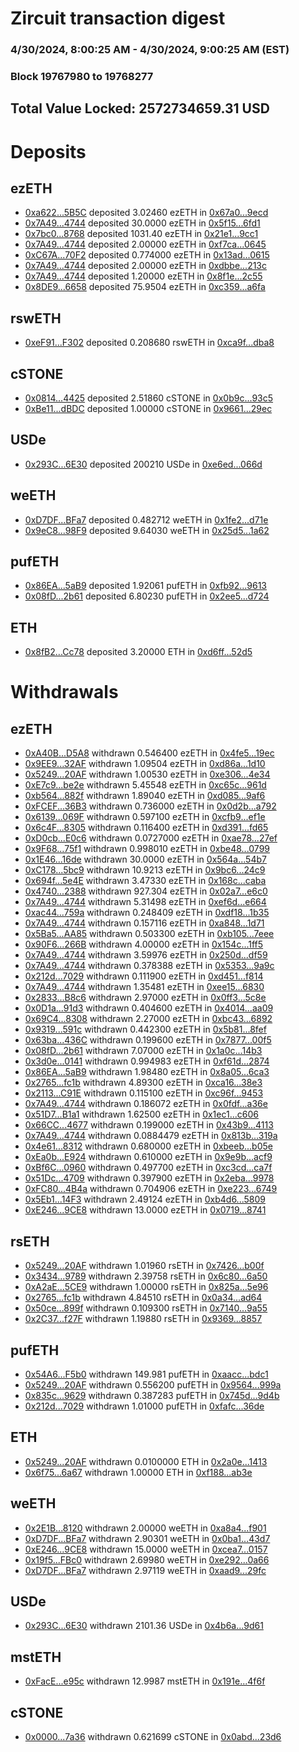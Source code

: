 # Zircuit transaction digest
### 4/30/2024, 8:00:25 AM - 4/30/2024, 9:00:25 AM (EST)
### Block 19767980 to 19768277

## Total Value Locked: 2572734659.31 USD

# Deposits
## ezETH
- [0xa622...5B5C](https://etherscan.io/address/0xa6223f184A9a2097B3bB9b72787b36Cfa31D5B5C) deposited 3.02460 ezETH in [0x67a0...9ecd](https://etherscan.io/tx/0xa6223f184A9a2097B3bB9b72787b36Cfa31D5B5C)
- [0x7A49...4744](https://etherscan.io/address/0x7A493Be5c2ce014cD049Bf178a1ac0Db1B434744) deposited 30.0000 ezETH in [0x5f15...6fd1](https://etherscan.io/tx/0x7A493Be5c2ce014cD049Bf178a1ac0Db1B434744)
- [0x7bc0...8768](https://etherscan.io/address/0x7bc0146115c29168C9cA25086e42C2B50C3C8768) deposited 1031.40 ezETH in [0x21e1...9cc1](https://etherscan.io/tx/0x7bc0146115c29168C9cA25086e42C2B50C3C8768)
- [0x7A49...4744](https://etherscan.io/address/0x7A493Be5c2ce014cD049Bf178a1ac0Db1B434744) deposited 2.00000 ezETH in [0xf7ca...0645](https://etherscan.io/tx/0x7A493Be5c2ce014cD049Bf178a1ac0Db1B434744)
- [0xC67A...70F2](https://etherscan.io/address/0xC67Ad4730CBc4Cf8a99c590ddb5d1351c9AB70F2) deposited 0.774000 ezETH in [0x13ad...0615](https://etherscan.io/tx/0xC67Ad4730CBc4Cf8a99c590ddb5d1351c9AB70F2)
- [0x7A49...4744](https://etherscan.io/address/0x7A493Be5c2ce014cD049Bf178a1ac0Db1B434744) deposited 2.00000 ezETH in [0xdbbe...213c](https://etherscan.io/tx/0x7A493Be5c2ce014cD049Bf178a1ac0Db1B434744)
- [0x7A49...4744](https://etherscan.io/address/0x7A493Be5c2ce014cD049Bf178a1ac0Db1B434744) deposited 1.20000 ezETH in [0x8f1e...2c55](https://etherscan.io/tx/0x7A493Be5c2ce014cD049Bf178a1ac0Db1B434744)
- [0x8DE9...6658](https://etherscan.io/address/0x8DE9A361DFc60b2478861c15Fa140c6f82676658) deposited 75.9504 ezETH in [0xc359...a6fa](https://etherscan.io/tx/0x8DE9A361DFc60b2478861c15Fa140c6f82676658)
## rswETH
- [0xeF91...F302](https://etherscan.io/address/0xeF910845df8724C123bb7Fe4a8Ac38C0c69BF302) deposited 0.208680 rswETH in [0xca9f...dba8](https://etherscan.io/tx/0xeF910845df8724C123bb7Fe4a8Ac38C0c69BF302)
## cSTONE
- [0x0814...4425](https://etherscan.io/address/0x08141791Deaf37e744aEd12757e1e7559ddc4425) deposited 2.51860 cSTONE in [0x0b9c...93c5](https://etherscan.io/tx/0x08141791Deaf37e744aEd12757e1e7559ddc4425)
- [0xBe11...dBDC](https://etherscan.io/address/0xBe11D5327B80A0C4DC78713A54a4363583f3dBDC) deposited 1.00000 cSTONE in [0x9661...29ec](https://etherscan.io/tx/0xBe11D5327B80A0C4DC78713A54a4363583f3dBDC)
## USDe
- [0x293C...6E30](https://etherscan.io/address/0x293C6937D8D82e05B01335F7B33FBA0c8e256E30) deposited 200210 USDe in [0xe6ed...066d](https://etherscan.io/tx/0x293C6937D8D82e05B01335F7B33FBA0c8e256E30)
## weETH
- [0xD7DF...BFa7](https://etherscan.io/address/0xD7DF7E085214743530afF339aFC420c7c720BFa7) deposited 0.482712 weETH in [0x1fe2...d71e](https://etherscan.io/tx/0xD7DF7E085214743530afF339aFC420c7c720BFa7)
- [0x9eC8...98F9](https://etherscan.io/address/0x9eC804a308C6d2BA376353208d86FC2aBCBe98F9) deposited 9.64030 weETH in [0x25d5...1a62](https://etherscan.io/tx/0x9eC804a308C6d2BA376353208d86FC2aBCBe98F9)
## pufETH
- [0x86EA...5aB9](https://etherscan.io/address/0x86EAa58f41ba0437498581ce9Eda504BA6cF5aB9) deposited 1.92061 pufETH in [0xfb92...9613](https://etherscan.io/tx/0x86EAa58f41ba0437498581ce9Eda504BA6cF5aB9)
- [0x08fD...2b61](https://etherscan.io/address/0x08fD406840A6215EF9027701c923cF17240a2b61) deposited 6.80230 pufETH in [0x2ee5...d724](https://etherscan.io/tx/0x08fD406840A6215EF9027701c923cF17240a2b61)
## ETH
- [0x8fB2...Cc78](https://etherscan.io/address/0x8fB20c72139B2A971Ab814503D61111349f8Cc78) deposited 3.20000 ETH in [0xd6ff...52d5](https://etherscan.io/tx/0x8fB20c72139B2A971Ab814503D61111349f8Cc78)
# Withdrawals
## ezETH
- [0xA40B...D5A8](https://etherscan.io/address/0xA40Bac2dB1f7a282af60BC9db238885B9463D5A8) withdrawn 0.546400 ezETH in [0x4fe5...19ec](https://etherscan.io/tx/0xA40Bac2dB1f7a282af60BC9db238885B9463D5A8)
- [0x9EE9...32AF](https://etherscan.io/address/0x9EE9b424dE4d7002a92bF5881997C7F1845332AF) withdrawn 1.09504 ezETH in [0xd86a...1d10](https://etherscan.io/tx/0x9EE9b424dE4d7002a92bF5881997C7F1845332AF)
- [0x5249...20AF](https://etherscan.io/address/0x5249ec491424427665188E863f4da160e53620AF) withdrawn 1.00530 ezETH in [0xe306...4e34](https://etherscan.io/tx/0x5249ec491424427665188E863f4da160e53620AF)
- [0xE7c9...be2e](https://etherscan.io/address/0xE7c95433A3116749Ff928e35a1f6a5489224be2e) withdrawn 5.45548 ezETH in [0xc65c...961d](https://etherscan.io/tx/0xE7c95433A3116749Ff928e35a1f6a5489224be2e)
- [0xb564...882f](https://etherscan.io/address/0xb564B4712e83d238E5a34ade58Ef06FAc059882f) withdrawn 1.89040 ezETH in [0xd085...9af6](https://etherscan.io/tx/0xb564B4712e83d238E5a34ade58Ef06FAc059882f)
- [0xFCEF...36B3](https://etherscan.io/address/0xFCEF95f24585FE3e99c85ccf17Dba8e3d1Cd36B3) withdrawn 0.736000 ezETH in [0x0d2b...a792](https://etherscan.io/tx/0xFCEF95f24585FE3e99c85ccf17Dba8e3d1Cd36B3)
- [0x6139...069F](https://etherscan.io/address/0x6139B7c8c6C45AB685BEE7C3764f7d3E7391069F) withdrawn 0.597100 ezETH in [0xcfb9...ef1e](https://etherscan.io/tx/0x6139B7c8c6C45AB685BEE7C3764f7d3E7391069F)
- [0x6c4F...8305](https://etherscan.io/address/0x6c4FBA302d1d16b76Ce8F7c29012A1E781dd8305) withdrawn 0.116400 ezETH in [0xd391...fd65](https://etherscan.io/tx/0x6c4FBA302d1d16b76Ce8F7c29012A1E781dd8305)
- [0xD0cb...E0c6](https://etherscan.io/address/0xD0cbDb28ac6ADc121004CAd40Cb2874d5548E0c6) withdrawn 0.0727000 ezETH in [0xae78...27ef](https://etherscan.io/tx/0xD0cbDb28ac6ADc121004CAd40Cb2874d5548E0c6)
- [0x9F68...75f1](https://etherscan.io/address/0x9F6810A42184c9e8d0D7D0E842E7a97b334B75f1) withdrawn 0.998010 ezETH in [0xbe48...0799](https://etherscan.io/tx/0x9F6810A42184c9e8d0D7D0E842E7a97b334B75f1)
- [0x1E46...16de](https://etherscan.io/address/0x1E4638de9088E6dCD970538F4C8A4020F36C16de) withdrawn 30.0000 ezETH in [0x564a...54b7](https://etherscan.io/tx/0x1E4638de9088E6dCD970538F4C8A4020F36C16de)
- [0xC178...5bc9](https://etherscan.io/address/0xC178c76D094c1d1d3b2a9DF0AB47728402695bc9) withdrawn 10.9213 ezETH in [0x9bc6...24c9](https://etherscan.io/tx/0xC178c76D094c1d1d3b2a9DF0AB47728402695bc9)
- [0x694f...5e4E](https://etherscan.io/address/0x694f64e7a465923903c4a7671392302b4e7a5e4E) withdrawn 3.47330 ezETH in [0x168c...caba](https://etherscan.io/tx/0x694f64e7a465923903c4a7671392302b4e7a5e4E)
- [0x4740...2388](https://etherscan.io/address/0x4740Fa6b32C5b41EBbF631fE1aF41e6Fff6e2388) withdrawn 927.304 ezETH in [0x02a7...e6c0](https://etherscan.io/tx/0x4740Fa6b32C5b41EBbF631fE1aF41e6Fff6e2388)
- [0x7A49...4744](https://etherscan.io/address/0x7A493Be5c2ce014cD049Bf178a1ac0Db1B434744) withdrawn 5.31498 ezETH in [0xef6d...e664](https://etherscan.io/tx/0x7A493Be5c2ce014cD049Bf178a1ac0Db1B434744)
- [0xac44...759a](https://etherscan.io/address/0xac44B1FB8fBC4302651Ecf1d15433061b7C4759a) withdrawn 0.248409 ezETH in [0xdf18...1b35](https://etherscan.io/tx/0xac44B1FB8fBC4302651Ecf1d15433061b7C4759a)
- [0x7A49...4744](https://etherscan.io/address/0x7A493Be5c2ce014cD049Bf178a1ac0Db1B434744) withdrawn 0.157116 ezETH in [0xa848...1d71](https://etherscan.io/tx/0x7A493Be5c2ce014cD049Bf178a1ac0Db1B434744)
- [0x5Ba5...AA85](https://etherscan.io/address/0x5Ba5a9D0E3a645780A6cb74584d7B54E72DBAA85) withdrawn 0.503300 ezETH in [0xb105...7eee](https://etherscan.io/tx/0x5Ba5a9D0E3a645780A6cb74584d7B54E72DBAA85)
- [0x90F6...266B](https://etherscan.io/address/0x90F6330c0F381CD5F1EA30a02eDA4E194E82266B) withdrawn 4.00000 ezETH in [0x154c...1ff5](https://etherscan.io/tx/0x90F6330c0F381CD5F1EA30a02eDA4E194E82266B)
- [0x7A49...4744](https://etherscan.io/address/0x7A493Be5c2ce014cD049Bf178a1ac0Db1B434744) withdrawn 3.59976 ezETH in [0x250d...df59](https://etherscan.io/tx/0x7A493Be5c2ce014cD049Bf178a1ac0Db1B434744)
- [0x7A49...4744](https://etherscan.io/address/0x7A493Be5c2ce014cD049Bf178a1ac0Db1B434744) withdrawn 0.378388 ezETH in [0x5353...9a9c](https://etherscan.io/tx/0x7A493Be5c2ce014cD049Bf178a1ac0Db1B434744)
- [0x212d...7029](https://etherscan.io/address/0x212d0945FAbe82A312f0eA6c61A50b4d66897029) withdrawn 0.111900 ezETH in [0xd451...f814](https://etherscan.io/tx/0x212d0945FAbe82A312f0eA6c61A50b4d66897029)
- [0x7A49...4744](https://etherscan.io/address/0x7A493Be5c2ce014cD049Bf178a1ac0Db1B434744) withdrawn 1.35481 ezETH in [0xee15...6830](https://etherscan.io/tx/0x7A493Be5c2ce014cD049Bf178a1ac0Db1B434744)
- [0x2833...B8c6](https://etherscan.io/address/0x2833537aBE2d2dA2e251CA0D6f5f2eBe5DCDB8c6) withdrawn 2.97000 ezETH in [0x0ff3...5c8e](https://etherscan.io/tx/0x2833537aBE2d2dA2e251CA0D6f5f2eBe5DCDB8c6)
- [0x0D1a...91d3](https://etherscan.io/address/0x0D1ad5a5714Ec1dE17407b9d4B92cAeCfe8B91d3) withdrawn 0.404600 ezETH in [0x4014...aa09](https://etherscan.io/tx/0x0D1ad5a5714Ec1dE17407b9d4B92cAeCfe8B91d3)
- [0x69C4...8308](https://etherscan.io/address/0x69C4DCbEeD7A1D5960AFD35C06650667c0988308) withdrawn 2.27000 ezETH in [0xbc43...6892](https://etherscan.io/tx/0x69C4DCbEeD7A1D5960AFD35C06650667c0988308)
- [0x9319...591c](https://etherscan.io/address/0x9319ABEa32a91417B17638ae1D174533F70a591c) withdrawn 0.442300 ezETH in [0x5b81...8fef](https://etherscan.io/tx/0x9319ABEa32a91417B17638ae1D174533F70a591c)
- [0x63ba...436C](https://etherscan.io/address/0x63baa2Dc5597bCCE4BbbF60f27901d726c34436C) withdrawn 0.199600 ezETH in [0x7877...00f5](https://etherscan.io/tx/0x63baa2Dc5597bCCE4BbbF60f27901d726c34436C)
- [0x08fD...2b61](https://etherscan.io/address/0x08fD406840A6215EF9027701c923cF17240a2b61) withdrawn 7.07000 ezETH in [0x1a0c...14b3](https://etherscan.io/tx/0x08fD406840A6215EF9027701c923cF17240a2b61)
- [0x3d0e...0141](https://etherscan.io/address/0x3d0eC8f2711a49346347fD690c3118467F470141) withdrawn 0.994983 ezETH in [0xf61d...2874](https://etherscan.io/tx/0x3d0eC8f2711a49346347fD690c3118467F470141)
- [0x86EA...5aB9](https://etherscan.io/address/0x86EAa58f41ba0437498581ce9Eda504BA6cF5aB9) withdrawn 1.98480 ezETH in [0x8a05...6ca3](https://etherscan.io/tx/0x86EAa58f41ba0437498581ce9Eda504BA6cF5aB9)
- [0x2765...fc1b](https://etherscan.io/address/0x2765569eE5Cf6966D4BA24e5363e1e0191c4fc1b) withdrawn 4.89300 ezETH in [0xca16...38e3](https://etherscan.io/tx/0x2765569eE5Cf6966D4BA24e5363e1e0191c4fc1b)
- [0x2113...C91E](https://etherscan.io/address/0x211370310a5AfA44F6648c5A377C6B895464C91E) withdrawn 0.115100 ezETH in [0xc96f...9453](https://etherscan.io/tx/0x211370310a5AfA44F6648c5A377C6B895464C91E)
- [0x7A49...4744](https://etherscan.io/address/0x7A493Be5c2ce014cD049Bf178a1ac0Db1B434744) withdrawn 0.186072 ezETH in [0x0fdf...a36e](https://etherscan.io/tx/0x7A493Be5c2ce014cD049Bf178a1ac0Db1B434744)
- [0x51D7...B1a1](https://etherscan.io/address/0x51D72f3Cd55b1c5DD229347F3CeF367E8eF6B1a1) withdrawn 1.62500 ezETH in [0x1ec1...c606](https://etherscan.io/tx/0x51D72f3Cd55b1c5DD229347F3CeF367E8eF6B1a1)
- [0x66CC...4677](https://etherscan.io/address/0x66CCD429CFf50d994Ea48022A337dea23f514677) withdrawn 0.199000 ezETH in [0x43b9...4113](https://etherscan.io/tx/0x66CCD429CFf50d994Ea48022A337dea23f514677)
- [0x7A49...4744](https://etherscan.io/address/0x7A493Be5c2ce014cD049Bf178a1ac0Db1B434744) withdrawn 0.0884479 ezETH in [0x813b...319a](https://etherscan.io/tx/0x7A493Be5c2ce014cD049Bf178a1ac0Db1B434744)
- [0x4e61...8312](https://etherscan.io/address/0x4e61DBCB1569D0B920e9a2bF64775de5EC638312) withdrawn 0.680000 ezETH in [0xbeeb...b05e](https://etherscan.io/tx/0x4e61DBCB1569D0B920e9a2bF64775de5EC638312)
- [0xEa0b...E924](https://etherscan.io/address/0xEa0bcC16346D1Cc7E6C40e82C4d387d9A509E924) withdrawn 0.610000 ezETH in [0x9e9b...acf9](https://etherscan.io/tx/0xEa0bcC16346D1Cc7E6C40e82C4d387d9A509E924)
- [0xBf6C...0960](https://etherscan.io/address/0xBf6CC9cDC6256DcC332b8157d8b360A035d90960) withdrawn 0.497700 ezETH in [0xc3cd...ca7f](https://etherscan.io/tx/0xBf6CC9cDC6256DcC332b8157d8b360A035d90960)
- [0x51Dc...4709](https://etherscan.io/address/0x51Dc5AE0Cf905B5321BFc4BA50dF7094ca474709) withdrawn 0.397900 ezETH in [0x2eba...9978](https://etherscan.io/tx/0x51Dc5AE0Cf905B5321BFc4BA50dF7094ca474709)
- [0xFC80...4B4a](https://etherscan.io/address/0xFC80a4BD207958F1E3333c9e98D5586e38f44B4a) withdrawn 0.704906 ezETH in [0xe223...6749](https://etherscan.io/tx/0xFC80a4BD207958F1E3333c9e98D5586e38f44B4a)
- [0x5Eb1...14F3](https://etherscan.io/address/0x5Eb183c524Ac918757Cbd10733A12fc6bb9514F3) withdrawn 2.49124 ezETH in [0xb4d6...5809](https://etherscan.io/tx/0x5Eb183c524Ac918757Cbd10733A12fc6bb9514F3)
- [0xE246...9CE8](https://etherscan.io/address/0xE246ef33F236E3DF9D7F0b32b7ef770efb9d9CE8) withdrawn 13.0000 ezETH in [0x0719...8741](https://etherscan.io/tx/0xE246ef33F236E3DF9D7F0b32b7ef770efb9d9CE8)
## rsETH
- [0x5249...20AF](https://etherscan.io/address/0x5249ec491424427665188E863f4da160e53620AF) withdrawn 1.01960 rsETH in [0x7426...b00f](https://etherscan.io/tx/0x5249ec491424427665188E863f4da160e53620AF)
- [0x3434...9789](https://etherscan.io/address/0x34349c5569e7B846c3558961552D2202760A9789) withdrawn 2.39758 rsETH in [0x6c80...6a50](https://etherscan.io/tx/0x34349c5569e7B846c3558961552D2202760A9789)
- [0xA2aE...5CE9](https://etherscan.io/address/0xA2aEcB3f7332dFdF854eBf8Dc010fff579EE5CE9) withdrawn 1.00000 rsETH in [0x825a...5e96](https://etherscan.io/tx/0xA2aEcB3f7332dFdF854eBf8Dc010fff579EE5CE9)
- [0x2765...fc1b](https://etherscan.io/address/0x2765569eE5Cf6966D4BA24e5363e1e0191c4fc1b) withdrawn 4.84510 rsETH in [0x0a34...ad64](https://etherscan.io/tx/0x2765569eE5Cf6966D4BA24e5363e1e0191c4fc1b)
- [0x50ce...899f](https://etherscan.io/address/0x50ceEc1Ec31b267805eF8659196e77c16F23899f) withdrawn 0.109300 rsETH in [0x7140...9a55](https://etherscan.io/tx/0x50ceEc1Ec31b267805eF8659196e77c16F23899f)
- [0x2C37...f27F](https://etherscan.io/address/0x2C37FE8f9007aABD723E111827911Ee5D6e7f27F) withdrawn 1.19880 rsETH in [0x9369...8857](https://etherscan.io/tx/0x2C37FE8f9007aABD723E111827911Ee5D6e7f27F)
## pufETH
- [0x54A6...F5b0](https://etherscan.io/address/0x54A6EC2C431596254F3dF43F3EFa12b7b4d4F5b0) withdrawn 149.981 pufETH in [0xaacc...bdc1](https://etherscan.io/tx/0x54A6EC2C431596254F3dF43F3EFa12b7b4d4F5b0)
- [0x5249...20AF](https://etherscan.io/address/0x5249ec491424427665188E863f4da160e53620AF) withdrawn 0.556200 pufETH in [0x9564...999a](https://etherscan.io/tx/0x5249ec491424427665188E863f4da160e53620AF)
- [0x835c...9629](https://etherscan.io/address/0x835c40dcEC753F68A9aB109f289fd580A2a09629) withdrawn 0.387283 pufETH in [0x745d...9d4b](https://etherscan.io/tx/0x835c40dcEC753F68A9aB109f289fd580A2a09629)
- [0x212d...7029](https://etherscan.io/address/0x212d0945FAbe82A312f0eA6c61A50b4d66897029) withdrawn 1.01000 pufETH in [0xfafc...36de](https://etherscan.io/tx/0x212d0945FAbe82A312f0eA6c61A50b4d66897029)
## ETH
- [0x5249...20AF](https://etherscan.io/address/0x5249ec491424427665188E863f4da160e53620AF) withdrawn 0.0100000 ETH in [0x2a0e...1413](https://etherscan.io/tx/0x5249ec491424427665188E863f4da160e53620AF)
- [0x6f75...6a67](https://etherscan.io/address/0x6f75869687be7376C4fd99077Bc7C3c7d73e6a67) withdrawn 1.00000 ETH in [0xf188...ab3e](https://etherscan.io/tx/0x6f75869687be7376C4fd99077Bc7C3c7d73e6a67)
## weETH
- [0x2E1B...8120](https://etherscan.io/address/0x2E1B5a52ED51b592A2874336c11fca0C4f9c8120) withdrawn 2.00000 weETH in [0xa8a4...f901](https://etherscan.io/tx/0x2E1B5a52ED51b592A2874336c11fca0C4f9c8120)
- [0xD7DF...BFa7](https://etherscan.io/address/0xD7DF7E085214743530afF339aFC420c7c720BFa7) withdrawn 2.90301 weETH in [0x0ba1...43d7](https://etherscan.io/tx/0xD7DF7E085214743530afF339aFC420c7c720BFa7)
- [0xE246...9CE8](https://etherscan.io/address/0xE246ef33F236E3DF9D7F0b32b7ef770efb9d9CE8) withdrawn 15.0000 weETH in [0xcea7...0157](https://etherscan.io/tx/0xE246ef33F236E3DF9D7F0b32b7ef770efb9d9CE8)
- [0x19f5...FBc0](https://etherscan.io/address/0x19f58eE911d21033cf3ACf834697bC7458FDFBc0) withdrawn 2.69980 weETH in [0xe292...0a66](https://etherscan.io/tx/0x19f58eE911d21033cf3ACf834697bC7458FDFBc0)
- [0xD7DF...BFa7](https://etherscan.io/address/0xD7DF7E085214743530afF339aFC420c7c720BFa7) withdrawn 2.97119 weETH in [0xaad9...29fc](https://etherscan.io/tx/0xD7DF7E085214743530afF339aFC420c7c720BFa7)
## USDe
- [0x293C...6E30](https://etherscan.io/address/0x293C6937D8D82e05B01335F7B33FBA0c8e256E30) withdrawn 2101.36 USDe in [0x4b6a...9d61](https://etherscan.io/tx/0x293C6937D8D82e05B01335F7B33FBA0c8e256E30)
## mstETH
- [0xFacE...e95c](https://etherscan.io/address/0xFacE4E097Ecdb389C158B559D9dAA3E9C0F4e95c) withdrawn 12.9987 mstETH in [0x191e...4f6f](https://etherscan.io/tx/0xFacE4E097Ecdb389C158B559D9dAA3E9C0F4e95c)
## cSTONE
- [0x0000...7a36](https://etherscan.io/address/0x0000024BC043e565527f26318f7bb5DBae457a36) withdrawn 0.621699 cSTONE in [0x0abd...23d6](https://etherscan.io/tx/0x0000024BC043e565527f26318f7bb5DBae457a36)
